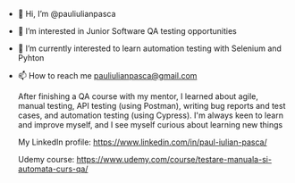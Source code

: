 - 👋 Hi, I’m @pauliulianpasca
- 👀 I’m interested in Junior Software QA testing opportunities 
- 🌱 I’m currently interested to learn automation testing with Selenium and Pyhton 
- 📫 How to reach me pauliulianpasca@gmail.com

  After finishing a QA course with my mentor, I learned about agile, manual testing, API testing (using Postman), writing bug reports and test cases, and automation testing (using Cypress). I'm always keen to learn and improve myself, and I see myself curious about learning new things

  My LinkedIn profile: https://www.linkedin.com/in/paul-iulian-pasca/
  
  Udemy course: https://www.udemy.com/course/testare-manuala-si-automata-curs-qa/ 


  

<!---
pauliulianpasca/pauliulianpasca is a ✨ special ✨ repository because its `README.md` (this file) appears on your GitHub profile.
You can click the Preview link to take a look at your changes.
--->
